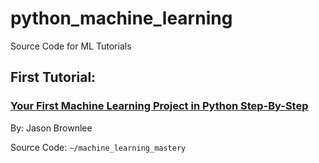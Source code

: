 # python_machine_learning
Source Code for ML Tutorials

## First Tutorial:
### [Your First Machine Learning Project in Python Step-By-Step](https://machinelearningmastery.com/machine-learning-in-python-step-by-step/ "Tutorial Link")
By: Jason Brownlee

Source Code: `~/machine_learning_mastery`